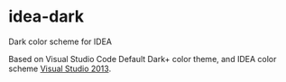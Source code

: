 # idea-dark
Dark color scheme for IDEA

Based on Visual Studio Code Default Dark+ color theme, and IDEA color scheme
[Visual Studio 2013](http://color-themes.com/?view=theme&id=563a1a7680b4acf11273ae92).
